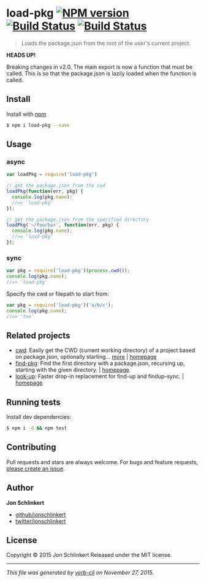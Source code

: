 # load-pkg [![NPM version](https://badge.fury.io/js/load-pkg.svg)](http://badge.fury.io/js/load-pkg)  [![Build Status](https://travis-ci.org/jonschlinkert/load-pkg.svg)](https://travis-ci.org/jonschlinkert/load-pkg)   [![Build Status](https://travis-ci.org/jonschlinkert/load-pkg.svg)](https://travis-ci.org/jonschlinkert/load-pkg)

> Loads the package.json from the root of the user's current project.

**HEADS UP!**

Breaking changes in v2.0. The main export is now a function that must be called. This is so that the package.json is lazily loaded when the function is called.

## Install

Install with [npm](https://www.npmjs.com/)

```sh
$ npm i load-pkg --save
```

## Usage

### async

```js
var loadPkg = require('load-pkg')

// get the package.json from the cwd
loadPkg(function(err, pkg) {
  console.log(pkg.name);
  //=> 'load-pkg'
});

// get the package.json from the specified directory
loadPkg('~/foo/bar', function(err, pkg) {
  console.log(pkg.name);
  //=> 'load-pkg'
});
```

### sync

```js
var pkg = require('load-pkg')(process.cwd());
console.log(pkg.name);
//=> 'load-pkg'
```

Specify the cwd or filepath to start from:

```js
var pkg = require('load-pkg')('a/b/c');
console.log(pkg.name);
//=> 'foo'
```

## Related projects

* [cwd](https://www.npmjs.com/package/cwd): Easily get the CWD (current working directory) of a project based on package.json, optionally starting… [more](https://www.npmjs.com/package/cwd) | [homepage](https://github.com/jonschlinkert/cwd)
* [find-pkg](https://www.npmjs.com/package/find-pkg): Find the first directory with a package.json, recursing up, starting with the given directory. | [homepage](https://github.com/jonschlinkert/find-pkg)
* [look-up](https://www.npmjs.com/package/look-up): Faster drop-in replacement for find-up and findup-sync. | [homepage](https://github.com/jonschlinkert/look-up)

## Running tests

Install dev dependencies:

```sh
$ npm i -d && npm test
```

## Contributing

Pull requests and stars are always welcome. For bugs and feature requests, [please create an issue](https://github.com/jonschlinkert/load-pkg/issues/new).

## Author

**Jon Schlinkert**

+ [github/jonschlinkert](https://github.com/jonschlinkert)
+ [twitter/jonschlinkert](http://twitter.com/jonschlinkert)

## License

Copyright © 2015 Jon Schlinkert
Released under the MIT license.

***

_This file was generated by [verb-cli](https://github.com/assemble/verb-cli) on November 27, 2015._
